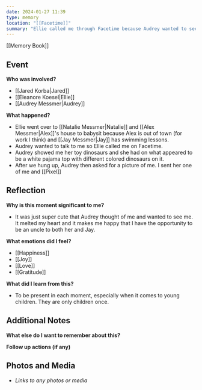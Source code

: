 ```yaml
---
date: 2024-01-27 11:39
type: memory
location: "[[Facetime]]"
summary: "Ellie called me through Facetime because Audrey wanted to see me."
---
```


[[Memory Book]]

## Event
**Who was involved?**
- [[Jared Korba|Jared]]
- [[Eleanore Koesel|Ellie]]
- [[Audrey Messmer|Audrey]]

**What happened?**
- Ellie went over to [[Natalie Messmer|Natalie]] and [[Alex Messmer|Alex]]'s house to babysit because Alex is out of town (for work I think) and [[Jay Messmer|Jay]] has swimming lessons. 
- Audrey wanted to talk to me so Ellie called me on Facetime. 
- Audrey showed me her toy dinosaurs and she had on what appeared to be a white pajama top with different colored dinosaurs on it. 
- After we hung up, Audrey then asked for a picture of me. I sent her one of me and [[Pixel]]

## Reflection
**Why is this moment significant to me?**
- It was just super cute that Audrey thought of me and wanted to see me. It melted my heart and it makes me happy that I have the opportunity to be an uncle to both her and Jay. 

**What emotions did I feel?**
- [[Happiness]]
- [[Joy]]
- [[Love]]
- [[Gratitude]]

**What did I learn from this?**
- To be present in each moment, especially when it comes to young children. They are only children once. 

## Additional Notes
**What else do I want to remember about this?**


**Follow up actions (if any)**


## Photos and Media
- *Links to any photos or media*

